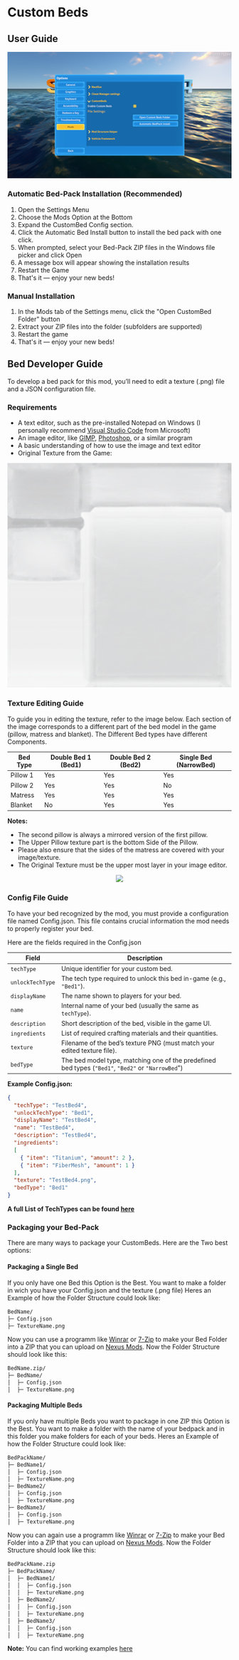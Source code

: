# Custom Beds
## User Guide

<div align=center>
   
<img src="images/CustomBedsUser1.jpg">

</div>

### Automatic Bed-Pack Installation (Recommended)

1. Open the Settings Menu
2. Choose the Mods Option at the Bottom
3. Expand the CustomBed Config section.
4. Click the Automatic Bed Install button to install the bed pack with one click.
5. When prompted, select your Bed-Pack ZIP files in the Windows file picker and click Open
6. A message box will appear showing the installation results
7. Restart the Game
8. That's it — enjoy your new beds!


### Manual Installation

1. In the Mods tab of the Settings menu, click the "Open CustomBed Folder" button
2. Extract your ZIP files into the folder (subfolders are supported)
3. Restart the game
4. That's it — enjoy your new beds!


## Bed Developer Guide

To develop a bed pack for this mod, you’ll need to edit a texture (.png) file and a JSON configuration file.

### Requirements
- A text editor, such as the pre-installed Notepad on Windows (I personally recommend [Visual Studio Code](https://code.visualstudio.com/) from Microsoft)
- An image editor, like [GIMP](https://www.gimp.org/), [Photoshop](https://www.adobe.com/de/products/photoshop.html), or a similar program
- A basic understanding of how to use the image and text editor
- Original Texture from the Game:

<div align=center>
   
<img src="images/CustomBedsTexture.png">

</div>

### Texture Editing Guide
To guide you in editing the texture, refer to the image below.
Each section of the image corresponds to a different part of the bed model in the game (pillow, matress and blanket).
The Different Bed types have different Components.

| Bed Type | Double Bed 1 (Bed1) | Double Bed 2 (Bed2) | Single Bed (NarrowBed) |
|----------|---------------------|---------------------|------------------------|
| Pillow 1 |         Yes         |         Yes         |           Yes          |
| Pillow 2 |         Yes         |         Yes         |           No           |
| Matress  |         Yes         |         Yes         |           Yes          |
| Blanket  |          No         |         Yes         |           Yes          |

**Notes:**
   -  The second pillow is always a mirrored version of the first pillow.
   -  The Upper Pillow texture part is the bottom Side of the Pillow.
   -  Please also ensure that the sides of the matress are covered with your image/texture.
   -  The Original Texture must be the upper most layer in your image editor.   

<div align=center>
   
<img src="images/TextureGuideCustomBeds.png">

</div>


### Config File Guide

To have your bed recognized by the mod, you must provide a configuration file named Config.json.
This file contains crucial information the mod needs to properly register your bed.

Here are the fields required in the Config.json

| Field            | Description                                                                                               |   
| ---------------- | ----------------------------------------------------------------------------------------------------------|
| `techType`       | Unique identifier for your custom bed.                                                                    |
| `unlockTechType` | The tech type required to unlock this bed in-game (e.g., `"Bed1"`).                                       |
| `displayName`    | The name shown to players for your bed.                                                                   |
| `name`           | Internal name of your bed (usually the same as `techType`).                                               |
| `description`    | Short description of the bed, visible in the game UI.                                                     |
| `ingredients`    | List of required crafting materials and their quantities.                                                 |
| `texture`        | Filename of the bed’s texture PNG (must match your edited texture file).                                  |
| `bedType`        | The bed model type, matching one of the predefined bed types (`"Bed1"`, `"Bed2"` or `"NarrowBed`")  |

**Example Config.json:**

```json
{
  "techType": "TestBed4",
  "unlockTechType": "Bed1",
  "displayName": "TestBed4",
  "name": "TestBed4",
  "description": "TestBed4",
  "ingredients": 
  [
    { "item": "Titanium", "amount": 2 },
    { "item": "FiberMesh", "amount": 1 }
  ],
  "texture": "TestBed4.png",
  "bedType": "Bed1"
}
```

**A full List of TechTypes can be found [here](https://subnautica.fandom.com/wiki/Spawn_IDs_(Subnautica))**

### Packaging your Bed-Pack

There are many ways to package your CustomBeds. Here are the Two best options:

#### Packaging a Single Bed
If you only have one Bed this Option is the Best. You want to make a folder in wich you have your Config.json and the texture (.png file)
Heres an Example of how the Folder Structure could look like:
```
BedName/
├─ Config.json
├─ TextureName.png
```

Now you can use a programm like [Winrar](https://www.win-rar.com/start.html?&L=0) or [7-Zip](https://7-zip.org/) to make your Bed Folder into a ZIP that you can upload on [Nexus Mods](https://www.nexusmods.com/). Now the Folder Structure should look like this:
```
BedName.zip/
├─ BedName/
│  ├─ Config.json
│  ├─ TextureName.png
```

#### Packaging Multiple Beds
If you only have multiple Beds you want to package in one ZIP this Option is the Best. You want to make a folder with the name of your bedpack and in this folder you make folders for each of your beds.
Heres an Example of how the Folder Structure could look like:
```
BedPackName/
├─ BedName1/
│  ├─ Config.json
│  ├─ TextureName.png
├─ BedName2/
│  ├─ Config.json
│  ├─ TextureName.png
├─ BedName3/
│  ├─ Config.json
│  ├─ TextureName.png
```

Now you can again use a programm like [Winrar](https://www.win-rar.com/start.html?&L=0) or [7-Zip](https://7-zip.org/) to make your Bed Folder into a ZIP that you can upload on [Nexus Mods](https://www.nexusmods.com/). Now the Folder Structure should look like this:

```
BedPackName.zip
├─ BedPackName/
│  ├─ BedName1/
│  │  ├─ Config.json
│  │  ├─ TextureName.png
│  ├─ BedName2/
│  │  ├─ Config.json
│  │  ├─ TextureName.png
│  ├─ BedName3/
│  │  ├─ Config.json
│  │  ├─ TextureName.png
```

**Note:** You can find working examples [here](https://github.com/Alexius25/Subnautica-Mods/tree/c7cf3501457c6fd38f1911b9b1a70161fe48ee39/docs/CustomBedsExamples)
